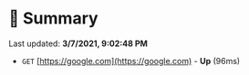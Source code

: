 # 📖 Summary
Last updated: **3/7/2021, 9:02:48 PM**

- `GET` [https://google.com](https://google.com) - **Up** (96ms)
